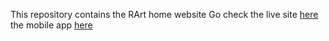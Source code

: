 This repository contains the RArt home website
Go check the live site [here](https://www.rart.app) the mobile app [here](https://play.google.com/store/apps/details?id=com.alkpo.RArt)
